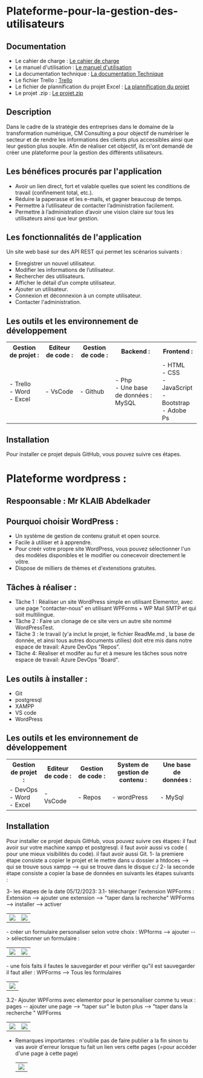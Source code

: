 # Plateforme-pour-la-gestion-des-utilisateurs
## Documentation
- Le cahier de charge : [Le cahier de charge]()
- Le manuel d'utilisation : [Le manuel d'utilisation]()
- La documentation technique : [La documentation Technique]()
- Le fichier Trello : [Trello]()
- Le fichier de plannification du projet Excel : [La plannification du projet]()
- Le projet .zip : [Le projet.zip]()

## Description 
Dans le cadre de la stratégie des entreprises dans le domaine de la transformation numérique, CM Consulting a pour objectif de numériser le secteur et de rendre les informations des clients plus accessibles ainsi que leur gestion plus souple. Afin de réaliser cet objectif, ils m'ont demandé de créer une plateforme pour la gestion des différents utilisateurs.

## Les bénéfices procurés par l'application
* Avoir un lien direct, fort et valable quelles que soient les conditions de travail (confinement total, etc.).
* Réduire la paperasse et les e-mails, et gagner beaucoup de temps.
* Permettre à l’utilisateur de contacter l’administration facilement.
* Permettre à l’administration d’avoir une vision claire sur tous les utilisateurs ainsi que leur gestion.

## Les fonctionnalités de l'application 
Un site web basé sur des API REST qui permet les scénarios suivants :
*	Enregistrer un nouvel utilisateur.
*	Modifier les informations de l’utilisateur.
*	Rechercher des utilisateurs.
*	Afficher le détail d’un compte utilisateur.
*	Ajouter un utilisateur.
*	Connexion et déconnexion à un compte utilisateur.
*	Contacter l'administration.

## Les outils et les environnement de développement
<table align="center">
  <tr>
  	<th>
		Gestion de projet :
	</th>
 	<th>
		Editeur de code :
	</th>
	<th>
		Gestion de code :
	</th>
	<th>
		Backend :
	</th> 
	<th>
		Frontend :
	</th>
  </tr>
  <tr>
  	<td>
		- Trello <br>
		- Word <br>
     		- Excel
	</td>
 	<td>
		- VsCode
	</td>
 	<td>
		- Github 
	</td>
 	<td>
		- Php <br>
    		- Une base de données : MySQL
	</td>
	<td>
 		- HTML <br>
    		- CSS  <br>
       		- JavaScript <br>
	  	- Bootstrap <br>
     		- Adobe Ps
	</td>
  </tr>
</table>
   
## Installation 
Pour installer ce projet depuis GitHub, vous pouvez suivre ces étapes. 


# Plateforme wordpress :
## Respoonsable : Mr KLAIB Abdelkader

## Pourquoi choisir WordPress : 
* Un système de gestion de contenu gratuit et open source.
* Facile à utiliser et à apprendre.
* Pour creér votre propre site WordPress, vous pouvez sélectionner l'un des modèles disponibles et le modifier ou conecevoir directement le vôtre.
* Dispose de milliers de thèmes et d'extenstions gratuites.

## Tâches à réaliser : 
* Tâche 1 : Réaliser un site WordPress simple en utilisant Elementor, avec une page "contacter-nous" en utilisant WPForms + WP Mail SMTP et qui soit multilingue.
* Tâche 2 : Faire un clonage de ce site vers un autre site nommé WordPressTest.
* Tâche 3 : le travail (y'a inclut le projet, le fichier ReadMe.md , la base de donnée, et ainsi tous autres documents utilies) doit etre mis dans notre espace de travail: Azure DevOps "Repos".
* Tâche 4: Réaliser et modifer au fur et à mesure les tâches sous notre espace de travail: Azure DevOps "Board".

## Les outils à installer : 
* Git
* postgresql
* XAMPP
* VS code
* WordPress

## Les outils et les environnement de développement
<table align="center">
  <tr>
  	<th>
		Gestion de projet :
	</th>
 	<th>
		Editeur de code :
	</th>
	<th>
		Gestion de code :
	</th>
	<th>
		System de gestion de contenu :
	</th> 
    <th>
		Une base de données :
	</th> 
  </tr>
  <tr>
  	<td>
		- DevOps <br>
		- Word <br>
     	- Excel
	</td>
 	<td>
		- VsCode
	</td>
 	<td>
		- Repos
	</td>
 	<td>
		- wordPress
	</td>
	<td>
 		- MySql
	</td>
  </tr>
</table>
   
## Installation 
Pour installer ce projet depuis GitHub, vous pouvez suivre ces étapes: 
il faut avoir sur votre machine xampp et postgresql.
il faut avoir aussi vs code ( pour une mieux visibilités du code).
il faut avoir aussi Git.
1- la premiere étape consiste a copier le projet et le mettre dans u dossier a htdoces --> qui se trouve sous xampp --> qui se trouve dans le disque c:/
2- la seconde étape consiste a copier la base de données en suivants les étapes suivants : 

3- les étapes de la date 05/12/2023:
3.1- télécharger l'extension WPForms :
  Extension --> ajouter une extension --> "taper dans la recherche" WPForms --> installer --> activer 
  <table align="center">
  <tr>
   <td> <img src="/images/a1.PNG" />  </td> <td> <img src="images/a2.PNG" /> </td>  
  </tr>
  </table>
- créer un formulaire personaliser selon votre choix : 
  WPforms --> ajouter --> sélectionner un formulaire :
  <table align="center">
  <tr>
   <td> <img src="images/a3.PNG" />  </td> <td> <img src="images/a4.PNG" /> </td>  
  </tr>
  </table>
- une fois faits il fautes le sauvegarder et pour vérifier qu"il est sauvegarder il faut aller : 
  WPForms --> Tous les formulaires
    <table align="center">
   <tr>
    <td> <img src="images/a5.PNG" />  </td>   
   </tr>
   </table>
3.2- Ajouter WPForms avec elementor pour le personaliser comme tu veux : 
 pages -- ajouter une page --> "taper sur" le buton plus --> "taper dans la recherche " WPForms 
   <table align="center">
    <tr>
     <td> <img src="images/a6.PNG" />  </td> <td> <img src="images/a7.PNG" /> </td>  
    </tr>
   </table>

- Remarques importantes : n'oublie pas de faire publier a la fin sinon tu vas avoir d'erreur lorsque tu fait un lien vers cette pages (=pour accéder d'une page à cette page)
   <table align="center">
    <tr>
     <td> <img src="images/a8.PNG" />  </td> 
    </tr>
   </table>






